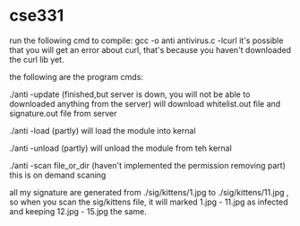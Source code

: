 # cse331

run the following cmd to compile:
	gcc -o anti antivirus.c -lcurl
	it's possible that you will get an error about curl, that's because you haven't downloaded the curl lib yet.
 




the following are the program cmds:

./anti -update (finished,but server is down, you will not be able to downloaded anything from the server)
	will download whitelist.out file and signature.out file from server 

./anti -load (partly)
	will load the module into kernal 

./anti -unload (partly)
	will unload the module from teh kernal

./anti -scan file_or_dir (haven't implemented the permission removing part)
	this is on demand scaning 



all my signature are generated from ./sig/kittens/1.jpg to ./sig/kittens/11.jpg , so when you scan the sig/kittens file, it will marked 1.jpg - 11.jpg as infected and keeping 12.jpg - 15.jpg the same.
